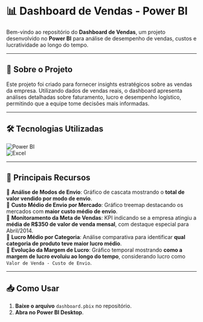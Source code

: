 
# 📊 Dashboard de Vendas - Power BI

Bem-vindo ao repositório do **Dashboard de Vendas**, um projeto desenvolvido no **Power BI** para análise de desempenho de vendas, custos e lucratividade ao longo do tempo.

---

## 📌 Sobre o Projeto  
Este projeto foi criado para fornecer insights estratégicos sobre as vendas da empresa. Utilizando dados de vendas reais, o dashboard apresenta análises detalhadas sobre faturamento, lucro e desempenho logístico, permitindo que a equipe tome decisões mais informadas.

---

## 🛠️ Tecnologias Utilizadas  

![Power BI](https://img.shields.io/badge/PowerBI-F2C811?style=for-the-badge&logo=powerbi&logoColor=black)  
![Excel](https://img.shields.io/badge/Microsoft%20Excel-217346?style=for-the-badge&logo=microsoft-excel&logoColor=white)  
 

---

## 🚀 Principais Recursos  
🔹 **Análise de Modos de Envio**: Gráfico de cascata mostrando o **total de valor vendido por modo de envio**.  
🔹 **Custo Médio de Envio por Mercado**: Gráfico treemap destacando os mercados com **maior custo médio de envio**.  
🔹 **Monitoramento da Meta de Vendas**: KPI indicando se a empresa atingiu a **média de R$350 de valor de venda mensal**, com destaque especial para Abril/2014.  
🔹 **Lucro Médio por Categoria**: Análise comparativa para identificar **qual categoria de produto teve maior lucro médio**.  
🔹 **Evolução da Margem de Lucro**: Gráfico temporal mostrando **como a margem de lucro evoluiu ao longo do tempo**, considerando lucro como `Valor de Venda - Custo de Envio`.  

---


## 📥 Como Usar  
1. **Baixe o arquivo** `dashboard.pbix` no repositório.  
2. **Abra no Power BI Desktop**.  
  






